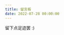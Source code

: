 ```yaml
---
title: 留言板
date: 2022-07-28 00:00:00
---
```


留下点足迹罢 :)


<!-- CSS -->
<link href="https://unpkg.com/artalk@2.4.4/dist/Artalk.css" rel="stylesheet">

<!-- JS -->
<script src="https://unpkg.com/artalk@2.4.4/dist/Artalk.js"></script>

<!-- Artalk -->
<div id="Comments"></div>
<script>
  new Artalk({
    el:        '#Comments',              // 绑定元素的 Selector
    pageKey:   '',                // 固定链接 (留空自动获取)
    pageTitle: '', // 页面标题 (留空自动获取)
    server:    'https://artalk.hanbiwolf.cc',  // 后端地址
    site:      'HanBiWolf Blog',           // 你的站点名
  })
</script>
